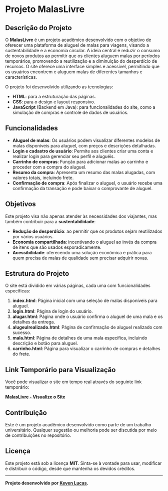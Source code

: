 # Projeto MalasLivre

## Descrição do Projeto

O **MalasLivre** é um projeto acadêmico desenvolvido com o objetivo de oferecer uma plataforma de aluguel de malas para viagens, visando a sustentabilidade e a economia circular. A ideia central é reduzir o consumo de novos produtos ao permitir que os clientes aluguem malas por períodos temporários, promovendo a reutilização e a diminuição do desperdício de recursos. O site oferece uma interface simples e acessível, permitindo que os usuários encontrem e aluguem malas de diferentes tamanhos e características.

O projeto foi desenvolvido utilizando as tecnologias:
- **HTML**: para a estruturação das páginas.
- **CSS**: para o design e layout responsivo.
- **JavaScript** (Backend em Java): para funcionalidades do site, como a simulação de compras e controle de dados de usuários.

## Funcionalidades

- **Aluguel de malas**: Os usuários podem visualizar diferentes modelos de malas disponíveis para aluguel, com preços e descrições detalhadas.
- **Login e cadastro de usuário**: Permite aos clientes criar uma conta e realizar login para gerenciar seu perfil e aluguéis.
- **Carrinho de compras**: Função para adicionar malas ao carrinho e proceder com a compra do aluguel.
- **Resumo da compra**: Apresenta um resumo das malas alugadas, com valores totais, incluindo frete.
- **Confirmação de compra**: Após finalizar o aluguel, o usuário recebe uma confirmação da transação e pode baixar o comprovante de aluguel.

## Objetivos

Este projeto visa não apenas atender às necessidades dos viajantes, mas também contribuir para a **sustentabilidade**:
- **Redução de desperdício**: ao permitir que os produtos sejam reutilizados por vários usuários.
- **Economia compartilhada**: incentivando o aluguel ao invés da compra de itens que são usados esporadicamente.
- **Acessibilidade**: oferecendo uma solução econômica e prática para quem precisa de malas de qualidade sem precisar adquirir novas.

## Estrutura do Projeto

O site está dividido em várias páginas, cada uma com funcionalidades específicas:

1. **index.html**: Página inicial com uma seleção de malas disponíveis para aluguel.
2. **login.html**: Página de login do usuário.
3. **alugar.html**: Página onde o usuário confirma o aluguel de uma mala e os detalhes da entrega.
4. **alugeulrealizado.html**: Página de confirmação de aluguel realizado com sucesso.
5. **mala.html**: Página de detalhes de uma mala específica, incluindo descrição e botão para aluguel.
6. **carrinho.html**: Página para visualizar o carrinho de compras e detalhes do frete.

## Link Temporário para Visualização

Você pode visualizar o site em tempo real através do seguinte link temporário:

[**MalasLivre - Visualize o Site**](https://animated-moxie-d8d59f.netlify.app/)

## Contribuição

Este é um projeto acadêmico desenvolvido como parte de um trabalho universitário. Qualquer sugestão ou melhoria pode ser discutida por meio de contribuições no repositório.

## Licença

Este projeto está sob a licença **MIT**. Sinta-se à vontade para usar, modificar e distribuir o código, desde que mantenha os devidos créditos.

---

**Projeto desenvolvido por [Keven Lucas](https://www.linkedin.com/in/kevenlucas).**
